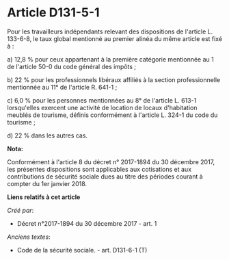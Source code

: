 # Article D131-5-1

Pour les travailleurs indépendants relevant des dispositions de l'article L. 133-6-8, le taux global mentionné au premier
alinéa du même article est fixé à :

a) 12,8 % pour ceux appartenant à la première catégorie mentionnée au 1 de l'article 50-0 du code général des impôts ;

b) 22 % pour les professionnels libéraux affiliés à la section professionnelle mentionnée au 11° de l'article R. 641-1 ;

c) 6,0 % pour les personnes mentionnées au 8° de l'article L. 613-1 lorsqu'elles exercent une activité de location de locaux
d'habitation meublés de tourisme, définis conformément à l'article L. 324-1 du code du tourisme ;

d) 22 % dans les autres cas.

**Nota:**

Conformément à l'article 8 du décret n° 2017-1894 du 30 décembre 2017, les présentes dispositions sont applicables aux
cotisations et aux contributions de sécurité sociale dues au titre des périodes courant à compter du 1er janvier 2018.

**Liens relatifs à cet article**

_Créé par_:

  - Décret n°2017-1894 du 30 décembre 2017 - art. 1

_Anciens textes_:

  - Code de la sécurité sociale. - art. D131-6-1 (T)
